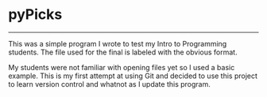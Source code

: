 # pyPicks
<hr>
This was a simple program I wrote to test my Intro to Programming students. The file used for the final is labeled with the obvious format.

My students were not familiar with opening files yet so I used a basic example. This is my first attempt at using Git and decided to use this project to learn version control and whatnot as I update this program.
